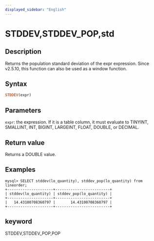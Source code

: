```yaml
---
displayed_sidebar: "English"
---
```



# STDDEV,STDDEV_POP,std

## Description

Returns the population standard deviation of the expr expression. Since v2.5.10, this function can also be used as a window function.

## Syntax

```Haskell
STDDEV(expr)
```

## Parameters

`expr`: the expression. If it is a table column, it must evaluate to TINYINT, SMALLINT, INT, BIGINT, LARGEINT, FLOAT, DOUBLE, or DECIMAL.

## Return value

Returns a DOUBLE value.

## Examples

```plaintext
mysql> SELECT stddev(lo_quantity), stddev_pop(lo_quantity) from lineorder;
+---------------------+-------------------------+
| stddev(lo_quantity) | stddev_pop(lo_quantity) |
+---------------------+-------------------------+
|   14.43100708360797 |       14.43100708360797 |
+---------------------+-------------------------+
```

## keyword

STDDEV,STDDEV_POP,POP
